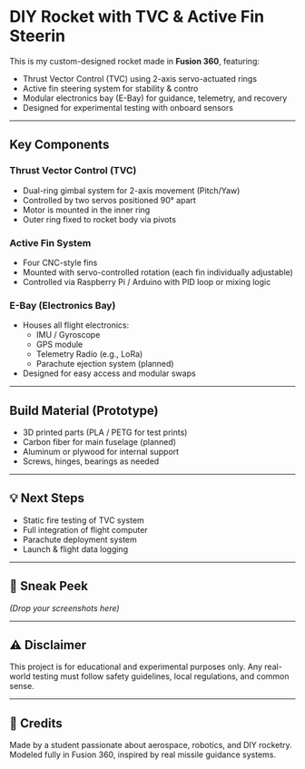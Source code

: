 #  DIY Rocket with TVC & Active Fin Steerin

This is my custom-designed rocket made in **Fusion 360**, featuring:

- Thrust Vector Control (TVC) using 2-axis servo-actuated rings
- Active fin steering system for stability & contro
- Modular electronics bay (E-Bay) for guidance, telemetry, and recovery
- Designed for experimental testing with onboard sensors

---

##  Key Components

###  Thrust Vector Control (TVC)
- Dual-ring gimbal system for 2-axis movement (Pitch/Yaw)
- Controlled by two servos positioned 90° apart
- Motor is mounted in the inner ring
- Outer ring fixed to rocket body via pivots

###  Active Fin System
- Four CNC-style fins
- Mounted with servo-controlled rotation (each fin individually adjustable)
- Controlled via Raspberry Pi / Arduino with PID loop or mixing logic

###  E-Bay (Electronics Bay)
- Houses all flight electronics:
  - IMU / Gyroscope
  - GPS module
  - Telemetry Radio (e.g., LoRa)
  - Parachute ejection system (planned)
- Designed for easy access and modular swaps

---

##  Build Material (Prototype)
- 3D printed parts (PLA / PETG for test prints)
- Carbon fiber for main fuselage (planned)
- Aluminum or plywood for internal support
- Screws, hinges, bearings as needed

---

## 💡 Next Steps
- Static fire testing of TVC system
- Full integration of flight computer
- Parachute deployment system
- Launch & flight data logging

---

## 📸 Sneak Peek
*(Drop your screenshots here)*

---

## ⚠️ Disclaimer
This project is for educational and experimental purposes only. Any real-world testing must follow safety guidelines, local regulations, and common sense.

---

## 💬 Credits
Made by a student passionate about aerospace, robotics, and DIY rocketry.  
Modeled fully in Fusion 360, inspired by real missile guidance systems.


